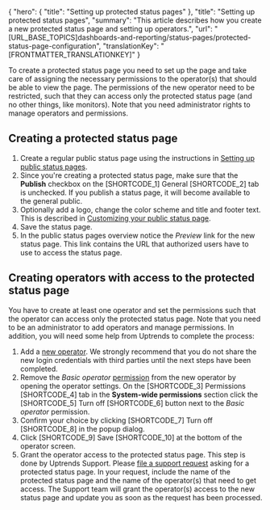 {
  "hero": {
    "title": "Setting up protected status pages"
  },
  "title": "Setting up protected status pages",
  "summary": "This article describes how you create a new protected status page and setting up operators.",
  "url": "[URL_BASE_TOPICS]dashboards-and-reporting/status-pages/protected-status-page-configuration",
  "translationKey": "[FRONTMATTER_TRANSLATIONKEY]"
}

To create a protected status page you need to set up the page and take care of assigning the necessary permissions to the operator(s) that should be able to view the page. The permissions of the new operator need to be restricted, such that they can access only the protected status page (and no other things, like monitors). Note that you need administrator rights to manage operators and permissions.

## Creating a protected status page


1. Create a regular public status page using the instructions in [Setting up public status pages]([LINK_URL_1]). 
2. Since you're creating a protected status page, make sure that the **Publish** checkbox on the [SHORTCODE_1] General [SHORTCODE_2] tab is unchecked. If you publish a status page, it will become available to the general public. 
3. Optionally add a logo, change the color scheme and title and footer text. This is described in [Customizing your public status page]([LINK_URL_2]).
4. Save the status page.
5. In the public status pages overview notice the *Preview* link for the new status page. This link contains the URL that authorized users have to use to access the status page.

## Creating operators with access to the protected status page

You have to create at least one operator and set the permissions such that the operator can access only the protected status page. Note that you need to be an administrator to add operators and manage permissions. In addition, you will need some help from Uptrends to complete the process:

1. Add a [new operator]([LINK_URL_3]). We strongly recommend that you do not share the new login credentials with third parties until the next steps have been completed. 
2. Remove the *Basic operator* [permission]([LINK_URL_4]) from the new operator by opening the operator settings. On the [SHORTCODE_3] Permissions [SHORTCODE_4] tab in the **System-wide permissions** section click the [SHORTCODE_5] Turn off [SHORTCODE_6] button next to the *Basic operator* permission.
3. Confirm your choice by clicking [SHORTCODE_7] Turn off [SHORTCODE_8] in the popup dialog.
4. Click [SHORTCODE_9] Save [SHORTCODE_10] at the bottom of the operator screen. 
5. Grant the operator access to the protected status page. This step is done by Uptrends Support. Please [file a support request]([LINK_URL_5]) asking for a protected status page. In your request, include the name of the protected status page and the name of the operator(s) that need to get access. The Support team will grant the operator(s) access to the new status page and update you as soon as the request has been processed.
